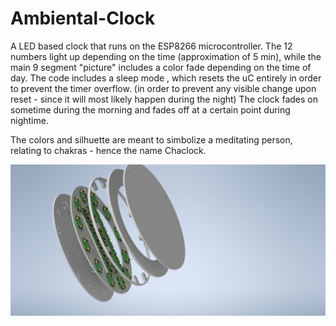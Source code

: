 # Ambiental-Clock
A LED based clock that runs on the ESP8266 microcontroller. 
The 12 numbers light up depending on the time (approximation of 5 min), while the main 9 segment "picture" includes a color fade depending on the time of day.
The code includes a sleep mode , which resets the uC entirely in order to prevent the timer overflow. 
(in order to prevent any visible change upon reset - since it will most likely happen during the night)
The clock fades on sometime during the morning and fades off at a certain point during nightime.

The colors and silhuette are meant to simbolize a meditating person, relating to chakras - hence the name Chaclock.

![ChaClock](/3D_models/Chaclock_Assembly.png)
